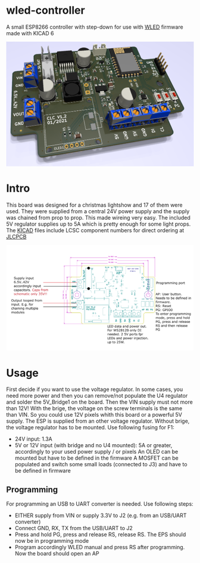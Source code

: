 # wled-controller
A small ESP8266 controller with step-down for use with [WLED](https://github.com/Aircoookie/WLED) firmware made with KICAD 6

![wled-controller](https://github.com/3komma3volt/wled-controller/blob/main/images/wledController.png)

# Intro
This board was designed for a christmas lightshow and 17 of them were used. They were supplied from a central 24V power supply and the supply was chained from prop to prop. This made wireing very easy. 
The included 5V regulator supplies up to 5A which is pretty enough for some light props.
The [KICAD](https://www.kicad.org) files include LCSC component numbers for direct ordering at [JLCPCB](https://jlcpcb.com)

![wled-desc](https://github.com/3komma3volt/wled-controller/blob/main/images/description.png)

# Usage
First decide if you want to use the voltage regulator. In some cases, you need more power and then you can remove/not populate the U4 regulator and solder the 5V_Bridge1 on the board. Then the VIN supply must not more than 12V!
With the brige, the voltage on the screw terminals is the same than VIN. So you could use 12V pixels whith this board or a powerful 5V supply. The ESP is supplied from an other voltage regulator.
Without brige, the voltage regulator has to be mounted. Use following fusing for F1:
- 24V input: 1.3A
- 5V or 12V input (with bridge and no U4 mounted): 5A or greater, accordingly to your used power supply / or pixels
An OLED can be mounted but have to be defined in the firmware
A MOSFET can be populated and switch some small loads (connected to J3) and have to be defined in firmware


## Programming
For programming an USB to UART converter is needed. Use following steps:
- EITHER supply from VIN or supply 3.3V to J2 (e.g. from an USB/UART converter)
- Connect GND, RX, TX from the USB/UART to J2
- Press and hold PG, press and release RS, release RS. The EPS should now be in programming mode
- Program accordingly WLED manual and press RS after programming. Now the board should open an AP
